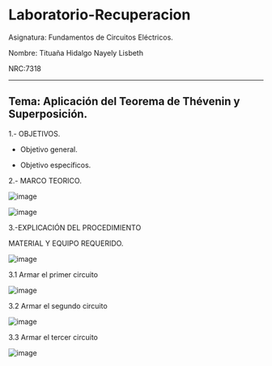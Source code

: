 # Laboratorio-Recuperacion

Asignatura: Fundamentos de Circuitos Eléctricos.

Nombre: Tituaña Hidalgo Nayely Lisbeth

NRC:7318

-----------------------------------------------------------------------------------------------
Tema: Aplicación del Teorema de Thévenin y Superposición.
-----------------------------------------------------------------------------------------------

1.- OBJETIVOS.

+ Objetivo general.


+ Objetivo específicos.

2.- MARCO TEORICO.

![image](https://user-images.githubusercontent.com/105722861/183536616-4737ebfc-11b9-4c92-af02-48116ef0e886.png)

![image](https://user-images.githubusercontent.com/105722861/183550690-e549f3e9-8487-4561-99b0-03179b18bc67.png)

3.-EXPLICACIÓN DEL PROCEDIMIENTO

MATERIAL Y EQUIPO REQUERIDO.

![image](https://user-images.githubusercontent.com/105722861/184028298-3755cf3c-2682-4993-916d-ea50053529a9.png)

3.1 Armar el primer circuito 

![image](https://user-images.githubusercontent.com/105722861/184029952-88c65a0d-ecff-4abe-8428-b00ec938a60f.png)

3.2 Armar el segundo circuito 

![image](https://user-images.githubusercontent.com/105722861/184032860-4d29f922-1220-42da-a424-2c3cb839d712.png)

3.3 Armar el tercer circuito 

![image](https://user-images.githubusercontent.com/105722861/184035409-4f89df5c-a308-488d-9a6e-4017897c6664.png)




